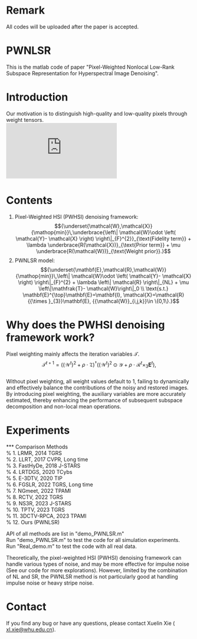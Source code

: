 # Remark
All codes will be uploaded after the paper is accepted.

# PWNLSR
This is the matlab code of paper "Pixel-Weighted Nonlocal Low-Rank Subspace Representation for Hyperspectral Image Denoising".

# Introduction
Our motivation is to distinguish high-quality and low-quality pixels through weight tensors.  
![pdf](https://github.com/xuelin-xie/PWNLSR/blob/main/Flowchart.pdf)

# Contents 
1. Pixel-Weighted HSI (PWHSI) denoising framework:  
$${\underset{\mathcal{W},\mathcal{X}}{\mathop{min}}\,\underbrace{\left\| \mathcal{W}\odot \left( \mathcal{Y}- \mathcal{X} \right) \right\|_{F}^{2}}_{\text{Fidelity term}} + \lambda \underbrace{R(\mathcal{X})}_{\text{Prior term}} + \mu \underbrace{R(\mathcal{W})}_{\text{Weight prior}}.}$$  
2. PWNLSR model:  
$${\underset{\mathbf{E},\mathcal{R},\mathcal{W}}{\mathop{min}}\,\left\| \mathcal{W}\odot \left( \mathcal{Y}- \mathcal{X} \right) \right\|_{F}^{2} + \lambda \left\| \mathcal{R} \right\|_{NL} + \mu \left\|\mathfrak{T}- \mathcal{W}\right\|_0 \\
\text{s.t.} \mathbf{E}^{\top}\mathbf{E}=\mathbf{I}, \mathcal{X}=\mathcal{R}{{\times }_{3}}\mathbf{E}, {{\mathcal{W}}_{i,j,k}}\in \{0,1\}.}$$

# Why does the PWHSI denoising framework work?
Pixel weighting mainly affects the iteration variables $\mathcal{T}$.  
$${{\mathcal{T}}^{t+1}}={{\left( {(\mathcal{W}{^{t}})}^{2}+\rho \cdot \mathfrak{T} \right)}^{\dagger }}\left( {(\mathcal{W}{^{t}})}^{2}\odot \mathcal{Y}+\rho \cdot {{\mathcal{R}}^{t}}{{\times }_{3}}{{\mathbf{E}}^{t}} \right),$$  
Without pixel weighting, all weight values default to 1, failing to dynamically and effectively balance the contributions of the noisy and restored images. By introducing pixel weighting, the auxiliary variables are more accurately estimated, thereby enhancing the performance of subsequent subspace decomposition and non-local mean operations.

# Experiments
*** Comparison Methods  
%   1.  LRMR,                     2014  TGRS  
%   2.  LLRT,                     2017  CVPR, Long time  
%   3.  FastHyDe,                 2018  J-STARS  
%   4.  LRTDGS,                   2020  TCybs  
%   5.  E-3DTV,                   2020  TIP  
%   6.  FGSLR,                    2022  TGRS, Long time  
%   7.  NGmeet,                   2022  TPAMI  
%   8.  RCTV,                     2022  TGRS  
%   9.  NS3R,                     2023  J-STARS  
%   10. TPTV,                     2023  TGRS  
%   11. 3DCTV-RPCA,               2023  TPAMI  
%   12. Ours (PWNLSR)  

API of all methods are list in "demo_PWNLSR.m"   
Run   "demo_PWNLSR.m"  to test the code for all simulation experiments.  
Run   "Real_demo.m"   to test the code with all real data.  

Theoretically, the pixel-weighted HSI (PWHSI) denoising framework can handle various types of noise, and may be more effective for impulse noise (See our code for more explorations). However, limited by the combination of NL and SR, the PWNLSR method is not particularly good at handling impulse noise or heavy stripe noise.  

# Contact
If you find any bug or have any questions, please contact Xuelin Xie ( xl.xie@whu.edu.cn).
